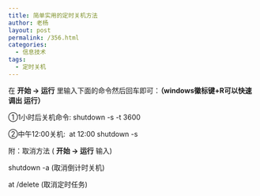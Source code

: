 ```yaml
---
title: 简单实用的定时关机方法
author: 老杨
layout: post
permalink: /356.html
categories:
  - 信息技术
tags:
  - 定时关机
---
```

在 **开始 → 运行** 里输入下面的命令然后回车即可：**（windows徽标键+R可以快速调出 运行）**

①1小时后关机命令: shutdown -s -t 3600

②中午12:00关机:  at 12:00 shutdown -s

附：取消方法 ( **开始 → 运行** 输入)

shutdown -a (取消倒计时关机)

at /delete (取消定时任务)